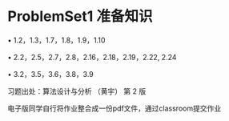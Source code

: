 # ProblemSet1 准备知识

• 1.2，1.3，1.7，1.8，1.9，1.10

• 2.2，2.5，2.7，2.8，2.16，2.18，2.19，2.22, 2.24

• 3.2，3.5，3.6，3.8，3.9

习题出处：算法设计与分析 （黄宇） 第 2 版

电子版同学自行将作业整合成一份pdf文件，通过classroom提交作业
